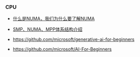 



### CPU

- [什么是NUMA，我们为什么要了解NUMA](https://zhuanlan.zhihu.com/p/643610982)
- [SMP、NUMA、MPP体系结构介绍](https://zhuanlan.zhihu.com/p/549136198)



- https://github.com/microsoft/generative-ai-for-beginners
- https://github.com/microsoft/AI-For-Beginners
